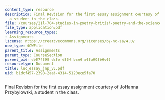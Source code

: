 ```yaml
---
content_type: resource
description: Final Revision for the first essay assignment courtesy of JoHanna Przybylowski,
  a student in the class.
file: /courses/21l-704-studies-in-poetry-british-poetry-and-the-sciences-of-the-mind-fall-2004/b1dcf45723982aa643145120ece5fa70_luc_essay_jnp_v2.pdf
file_type: application/pdf
learning_resource_types:
- Assignments
license: https://creativecommons.org/licenses/by-nc-sa/4.0/
ocw_type: OCWFile
parent_title: Assignments
parent_type: CourseSection
parent_uid: db574398-dd5e-d534-bce6-a63a993b6e63
resourcetype: Document
title: luc_essay_jnp_v2.pdf
uid: b1dcf457-2398-2aa6-4314-5120ece5fa70
---
```

Final Revision for the first essay assignment courtesy of JoHanna Przybylowski, a student in the class.